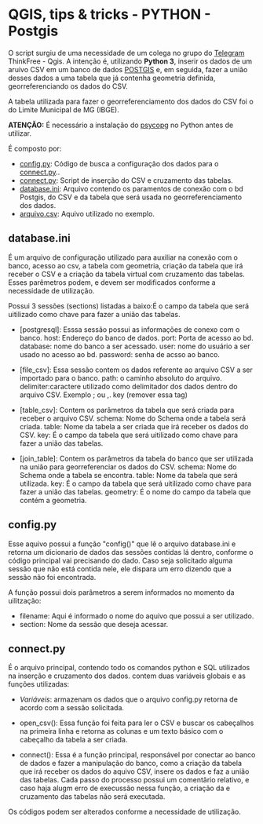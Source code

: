 # QGIS, tips & tricks - PYTHON - Postgis

O script surgiu de uma necessidade de um colega no grupo do [Telegram](https://telegram.org) ThinkFree - Qgis.
A intenção é, utilizando __Python 3__, inserir os dados de um aruivo CSV em um banco de dados [POSTGIS](https://postgis.net/) e,
em seguida, fazer a união desses dados a uma tabela que já contenha geometria definida, georreferenciando os dados do CSV.

A tabela utilizada para fazer o georreferenciamento dos dados do CSV foi o do Limite Municipal de MG (IBGE).

__ATENÇÃO:__ É necessário a instalação do [psycopg](http://initd.org/psycopg/docs/index.html) no Python antes de utilizar.

É composto por:

* [config.py](https://github.com/kylefelipe/qgis-tips-tricks/blob/master/python/csv2postgis/config.py): Código de busca a configuração dos dados para o [connect.py](https://github.com/kylefelipe/qgis-tips-tricks/blob/master/python/csv2postgis/connect.py)..
* [connect.py](https://github.com/kylefelipe/qgis-tips-tricks/blob/master/python/csv2postgis/connect.py): Script de inserção do CSV e cruzamento das tabelas.
* [database.ini](https://github.com/kylefelipe/qgis-tips-tricks/blob/master/python/csv2postgis/database.ini): Arquivo contendo os paramentos de conexão com o bd Postgis, do CSV e da tabela que será usada no georreferenciamento dos dados.
* [arquivo.csv](https://github.com/kylefelipe/qgis-tips-tricks/blob/master/python/csv2postgis/arquivo.csv): Aquivo utilizado no exemplo.


## database.ini

É um arquivo de configuração utilizado para auxiliar na conexão com o banco, acesso ao csv, a tabela com geometria, criação da tabela que irá receber o CSV e
a criação da tabela virtual com cruzamento das tabelas.
Esses parêmetros podem, e devem ser modificados conforme a necessidade de utilização.

Possui 3 sessões (sections) listadas a baixo:É o campo da tabela que será uitilizado como chave para fazer a união das tabelas.

* [postgresql]: Esssa sessão possui as informações de conexo com o banco.
  host: Endereço do banco de dados.
  port: Porta de acesso ao bd.
  database: nome do banco a ser acessado.
  user: nome do usuário a ser usado no acesso ao bd.
  password: senha de acsso ao banco.
  
 * [file_csv]: Essa sessão contem os dados referente ao arquivo CSV a ser importado para o banco.
  path: o caminho absoluto do arquivo.
  delimiter:caractere utilizado como delimitador dos dados dentro do arquivo CSV. Exemplo ; ou ,.
  key (remover essa tag)
  
 * [table_csv]: Contem os parâmetros da tabela que será criada para receber o arquivo CSV.
  schema: Nome do Schema onde a tabela será criada.
  table: Nome da tabela a ser criada que irá receber os dados do CSV.
  key: É o campo da tabela que será uitilizado como chave para fazer a união das tabelas.

* [join_table]: Contem os parâmetros da tabela do banco que ser utilizada na união para georreferenciar os dados do CSV.
  schema: Nome do Schema onde a tabela se encontra.
  table: Nome da tabela que será utilizada.
  key: É o campo da tabela que será uitilizado como chave para fazer a união das tabelas.
  geometry: É o nome do campo da tabela que contém a geometria.
  
## config.py

Esse aquivo possui a função "config()" que lê o arquivo database.ini e retorna um dicionario de dados das sessões contidas lá dentro, conforme o 
código principal vai precisando do dado.
Caso seja solicitado alguma sessão que não está contida nele, ele dispara um erro dizendo que a sessão não foi encontrada.

A função possui dois parâmetros a serem informados no momento da uilitzação:

* filename: Aqui é informado o nome do aquivo que possui a ser utilizado.
* section: Nome da sessão que deseja acessar.


## connect.py

É o arquivo principal, contendo todo os comandos python e SQL utilizados na inserção e cruzamento dos dados.
contem duas variáveis globais e as funções utilizadas:

* _Variáveis_: armazenam os dados que o arquivo config.py retorna de acordo com a sessão solicitada.

* open_csv(): Essa função foi feita para ler o CSV e buscar os cabeçalhos na primeira linha e retorna as colunas e um texto
básico com o cabeçalho da tabela a ser criada.

* connect(): Essa é a função principal, responsável por conectar ao banco de dados e fazer a manipulação do banco, como a criação 
da tabela que irá receber os dados do aquivo CSV, insere os dados e faz a união das tabelas.
Cada passo do processo possui um comentãrio relativo, e caso haja alugm erro de execussão nessa função, a criação da e cruzamento das 
tabelas não será executada.

Os códigos podem ser alterados conforme a necessidade de utilização.
